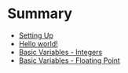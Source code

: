 # Summary

* [Setting Up](README.md)
* [Hello world!](HelloWorld.md)
* [Basic Variables - Integers](basic-variables.md)
* [Basic Variables - Floating Point](basic-variables-floating-point.md)

